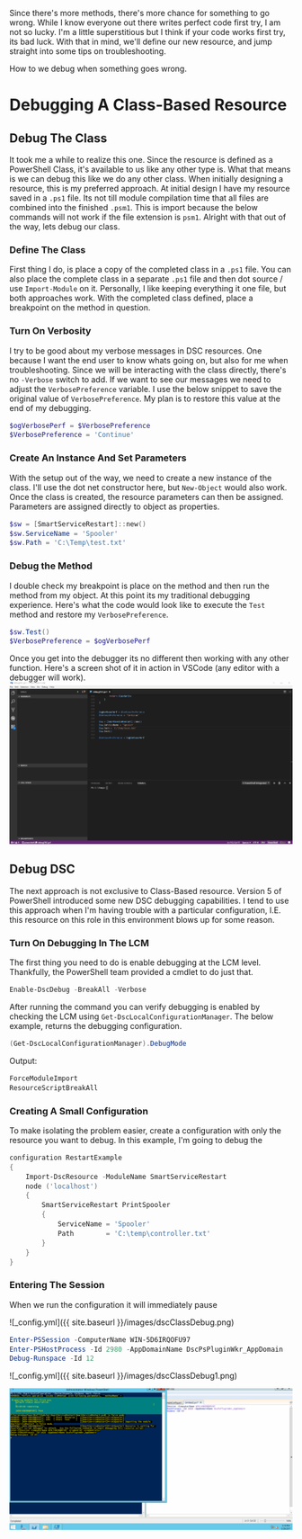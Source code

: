 
Since there's more methods, there's more chance for something to go wrong.
While I know everyone out there writes perfect code first try, I am not so lucky.
I'm a little superstitious but I think if your code works first try, its bad luck.
With that in mind, we'll define our new resource, and jump straight into some tips on troubleshooting.

How to we debug when something goes wrong.

# Debugging A Class-Based Resource

## Debug The Class

It took me a while to realize this one.
Since the resource is defined as a PowerShell Class, it's available to us like any other type is.
What that means is we can debug this like we do any other class.
When initially designing a resource, this is my preferred approach.
At initial design I have my resource saved in a ```.ps1``` file.
Its not till module compilation time that all files are combined into the finished ```.psm1```.
This is import because the below commands will not work if the file extension is ```psm1```.
Alright with that out of the way, lets debug our class.

### Define The Class

First thing I do, is place a copy of the completed class in a ```.ps1``` file.
You can also place the complete class in a separate ```.ps1``` file and then dot source / use ```Import-Module``` on it.
Personally, I like keeping everything it one file, but both approaches work.
With the completed class defined, place a breakpoint on the method in question.

### Turn On Verbosity

I try to be good about my verbose messages in DSC resources.
One because I want the end user to know whats going on, but also for me when troubleshooting.
Since we will be interacting with the class directly, there's no ```-Verbose``` switch to add.
If we want to see our messages we need to adjust the ```VerbosePreference``` variable.
I use the below snippet to save the original value of ```VerbosePreference```.
My plan is to restore this value at the end of my debugging.

```powershell
$ogVerbosePerf = $VerbosePreference
$VerbosePreference = 'Continue'
```

### Create An Instance And Set Parameters

With the setup out of the way, we need to create a new instance of the class.
I'll use the dot net constructor here, but ```New-Object``` would also work.
Once the class is created, the resource parameters can then be assigned.
Parameters are assigned directly to object as properties.

```powershell
$sw = [SmartServiceRestart]::new()
$sw.ServiceName = 'Spooler'
$sw.Path = 'C:\Temp\test.txt'
```

### Debug the Method

I double check my breakpoint is place on the method and then run the method from my object.
At this point its my traditional debugging experience.
Here's what the code would look like to execute the ```Test``` method and restore my ```VerbosePreference```.


```powershell
$sw.Test()
$VerbosePreference = $ogVerbosePerf
```

Once you get into the debugger its no different then working with any other function.
Here's a screen shot of it in action in VSCode (any editor with a debugger will work).
![debug](https://github.com/dchristian3188/dchristian3188.github.io/blob/master/images/classDebugGif.gif)

## Debug DSC

The next approach is not exclusive to Class-Based resource.
Version 5 of PowerShell introduced some new DSC debugging capabilities.
I tend to use this approach when I'm having trouble with a particular configuration, I.E. this resource on this role in this environment blows up for some reason.

### Turn On Debugging In The LCM

The first thing you need to do is enable debugging at the LCM level.
Thankfully, the PowerShell team provided a cmdlet to do just that.

```powershell
Enable-DscDebug -BreakAll -Verbose
```

After running the command you can verify debugging is enabled by checking the LCM using ```Get-DscLocalConfigurationManager```.
The below example, returns the debugging configuration.

```powershell
(Get-DscLocalConfigurationManager).DebugMode
```

Output:

```powershell
ForceModuleImport
ResourceScriptBreakAll
```

### Creating A Small Configuration

To make isolating the problem easier, create a configuration with only the resource you want to debug.
In this example, I'm going to debug the

```powershell
configuration RestartExample
{
    Import-DscResource -ModuleName SmartServiceRestart
    node ('localhost')
    {
        SmartServiceRestart PrintSpooler
        {
            ServiceName = 'Spooler'
            Path        = 'C:\temp\controller.txt'
        }
    }
}
```

### Entering The Session

When we run the configuration it will immediately pause

![_config.yml]({{ site.baseurl }}/images/dscClassDebug.png)

```powershell
Enter-PSSession -ComputerName WIN-5D6IRQOFU97 
Enter-PSHostProcess -Id 2980 -AppDomainName DscPsPluginWkr_AppDomain
Debug-Runspace -Id 12
```
![_config.yml]({{ site.baseurl }}/images/dscClassDebug1.png)

![debug](https://github.com/dchristian3188/dchristian3188.github.io/blob/master/images/classDebugDSCGif.gif)